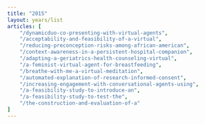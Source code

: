 ```yaml
---
title: "2015"
layout: years/list
articles: [
    "/dynamicduo-co-presenting-with-virtual-agents",
    "/acceptability-and-feasibility-of-a-virtual",
    "/reducing-preconception-risks-among-african-american",
    "/context-awareness-in-a-persistent-hospital-companion",
    "/adapting-a-geriatrics-health-counseling-virtual",
    "/a-feminist-virtual-agent-for-breastfeeding",
    "/breathe-with-me-a-virtual-meditation",
    "/automated-explanation-of-research-informed-consent",
    "/increasing-engagement-with-conversational-agents-using",
    "/a-feasibility-study-to-introduce-an",
    "/a-feasibility-study-to-test-the",
    "/the-construction-and-evaluation-of-a"
]
---
```


